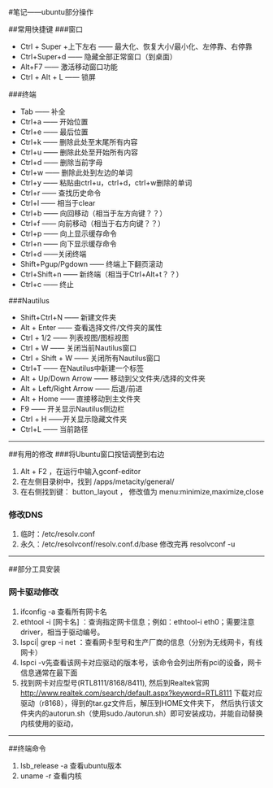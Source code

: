 #笔记——ubuntu部分操作



##常用快捷键
###窗口
-  Ctrl + Super +上下左右 —— 最大化、恢复大小/最小化、左停靠、右停靠
- Ctrl+Super+d —— 隐藏全部正常窗口（到桌面）
- Alt+F7 —— 激活移动窗口功能
- Ctrl + Alt + L —— 锁屏

###终端
- Tab —— 补全
- Ctrl+a —— 开始位置
- Ctrl+e —— 最后位置
- Ctrl+k —— 删除此处至末尾所有内容
- Ctrl+u —— 删除此处至开始所有内容
- Ctrl+d —— 删除当前字母
- Ctrl+w —— 删除此处到左边的单词
- Ctrl+y —— 粘贴由ctrl+u，ctrl+d，ctrl+w删除的单词
- Ctrl+r —— 查找历史命令
- Ctrl+l —— 相当于clear
- Ctrl+b —— 向回移动（相当于左方向键？？）
- Ctrl+f —— 向前移动（相当于右方向键？？）
- Ctrl+p —— 向上显示缓存命令
- Ctrl+n —— 向下显示缓存命令
- Ctrl+d ——关闭终端
- Shift+Pgup/Pgdown —— 终端上下翻页滚动
- Ctrl+Shift+n —— 新终端（相当于Ctrl+Alt+t？？）
- Ctrl+c —— 终止

###Nautilus
- Shift+Ctrl+N —— 新建文件夹
- Alt + Enter —— 查看选择文件/文件夹的属性
- Ctrl + 1/2 —— 列表视图/图标视图
- Ctrl + W —— 关闭当前Nautilus窗口
- Ctrl + Shift + W —— 关闭所有Nautilus窗口
- Ctrl+T —— 在Nautilus中新建一个标签
- Alt + Up/Down Arrow —— 移动到父文件夹/选择的文件夹
- Alt + Left/Right Arrow —— 后退/前进
- Alt + Home —— 直接移动到主文件夹
- F9 —— 开关显示Nautilus侧边栏
- Ctrl + H ——开关显示隐藏文件夹
- Ctrl+L —— 当前路径

***
##有用的修改
###将Ubuntu窗口按钮调整到右边
1. Alt + F2 ，在运行中输入gconf-editor 
2. 在左侧目录树中，找到 /apps/metacity/general/ 
3. 在右侧找到键： button_layout ， 修改值为 menu:minimize,maximize,close

### 修改DNS
1. 临时：/etc/resolv.conf  
2. 永久：/etc/resolvconf/resolv.conf.d/base 修改完再 resolvconf -u  

***
##部分工具安装
### 网卡驱动修改
1. ifconfig -a 查看所有网卡名
2. ethtool -i \[网卡名] ：查询指定网卡信息；例如：ethtool-i eth0；需要注意driver，相当于驱动编号。
 3. lspci| grep -i net ：查看网卡型号和生产厂商的信息（分别为无线网卡，有线网卡）
 4. lspci -v先查看该网卡对应驱动的版本号，该命令会列出所有pci的设备，网卡信息通常在最下面
 5. 找到网卡对应型号(RTL8111/8168/8411), 然后到Realtek官网 http://www.realtek.com/search/default.aspx?keyword=RTL8111
下载对应驱动（r8168），得到的tar.gz文件后，解压到HOME文件夹下，
然后执行该文件夹内的autorun.sh（使用sudo./autorun.sh）即可安装成功，并能自动替换内核使用的驱动，

***
##终端命令
1. lsb_release -a 查看ubuntu版本
2. uname -r 查看内核


  
  
